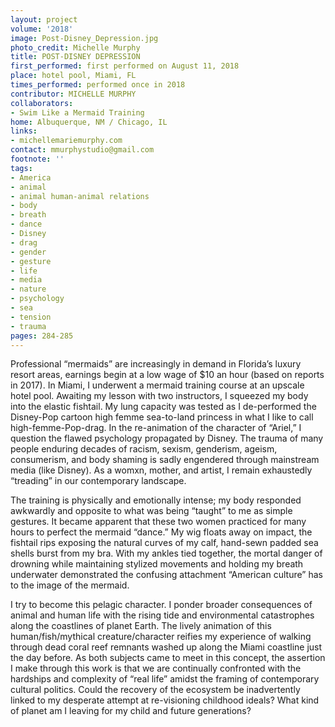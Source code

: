 ```yaml
---
layout: project
volume: '2018'
image: Post-Disney_Depression.jpg
photo_credit: Michelle Murphy
title: POST-DISNEY DEPRESSION
first_performed: first performed on August 11, 2018
place: hotel pool, Miami, FL
times_performed: performed once in 2018
contributor: MICHELLE MURPHY
collaborators:
- Swim Like a Mermaid Training
home: Albuquerque, NM / Chicago, IL
links:
- michellemariemurphy.com
contact: mmurphystudio@gmail.com
footnote: ''
tags:
- America
- animal
- animal human-animal relations
- body
- breath
- dance
- Disney
- drag
- gender
- gesture
- life
- media
- nature
- psychology
- sea
- tension
- trauma
pages: 284-285
---
```




Professional “mermaids” are increasingly in demand in Florida’s luxury resort areas, earnings begin at a low wage of $10 an hour (based on reports in 2017). In Miami, I underwent a mermaid training course at an upscale hotel pool. Awaiting my lesson with two instructors, I squeezed my body into the elastic fishtail. My lung capacity was tested as I de-performed the Disney-Pop cartoon high femme sea-to-land princess in what I like to call high-femme-Pop-drag. In the re-animation of the character of “Ariel,” I question the flawed psychology propagated by Disney. The trauma of many people enduring decades of racism, sexism, genderism, ageism, consumerism, and body shaming is sadly engendered through mainstream media (like Disney). As a womxn, mother, and artist, I remain exhaustedly “treading” in our contemporary landscape.

The training is physically and emotionally intense; my body responded awkwardly and opposite to what was being “taught” to me as simple gestures. It became apparent that these two women practiced for many hours to perfect the mermaid “dance.” My wig floats away on impact, the fishtail rips exposing the natural curves of my calf, hand-sewn padded sea shells burst from my bra. With my ankles tied together, the mortal danger of drowning while maintaining stylized movements and holding my breath underwater demonstrated the confusing attachment “American culture” has to the image of the mermaid.

I try to become this pelagic character. I ponder broader consequences of animal and human life with the rising tide and environmental catastrophes along the coastlines of planet Earth. The lively animation of this human/fish/mythical creature/character reifies my experience of walking through dead coral reef remnants washed up along the Miami coastline just the day before. As both subjects came to meet in this concept, the assertion I make through this work is that we are continually confronted with the hardships and complexity of “real life” amidst the framing of contemporary cultural politics. Could the recovery of the ecosystem be inadvertently linked to my desperate attempt at re-visioning childhood ideals? What kind of planet am I leaving for my child and future generations?
